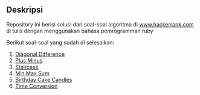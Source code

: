 ## Deskripsi

Repository ini berisi solusi dari soal-soal algoritma di www.hackerrank.com di tulis dengan menggunakan bahasa pemrogramman ruby

Berikut soal-soal yang sudah di selesaikan:
1. [Diagonal Difference](https://www.hackerrank.com/challenges/diagonal-difference)
2. [Plus Minus](https://www.hackerrank.com/challenges/plus-minus)
3. [Staircase](https://www.hackerrank.com/challenges/staircase)
4. [Min Max Sum](https://www.hackerrank.com/challenges/mini-max-sum)
5. [Birthday Cake Candles](https://www.hackerrank.com/challenges/birthday-cake-candles)
6. [Time Conversion](https://www.hackerrank.com/challenges/time-conversion)
